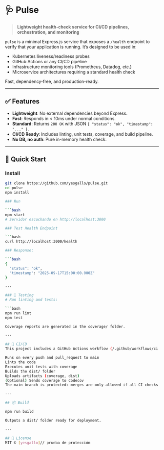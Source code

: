 # 🩺 Pulse

> **Lightweight health-check service for CI/CD pipelines, orchestration, and monitoring**

`pulse` is a minimal Express.js service that exposes a `/health` endpoint to verify that your application is running. It’s designed to be used in:

- Kubernetes liveness/readiness probes  
- GitHub Actions or any CI/CD pipeline  
- Infrastructure monitoring tools (Prometheus, Datadog, etc.)  
- Microservice architectures requiring a standard health check

Fast, dependency-free, and production-ready.

---

## ✅ Features

- **Lightweight**: No external dependencies beyond Express.
- **Fast**: Responds in < 10ms under normal conditions.
- **Standard**: Returns `200 OK` with JSON `{ "status": "ok", "timestamp": "..." }`.
- **CI/CD Ready**: Includes linting, unit tests, coverage, and build pipeline.
- **No DB, no auth**: Pure in-memory health check.

---

## 🚀 Quick Start

### Install

```bash
git clone https://github.com/yesgallo/pulse.git
cd pulse
npm install

### Run

```bash
npm start
# Servidor escuchando en http://localhost:3000

### Test Health Endpoint

```bash
curl http://localhost:3000/health

### Response:

```bash
{
  "status": "ok",
  "timestamp": "2025-09-17T15:00:00.000Z"
}

---

### 🧪 Testing
# Run linting and tests:

```bash
npm run lint
npm test

Coverage reports are generated in the coverage/ folder.

---

## 🔄 CI/CD
This project includes a GitHub Actions workflow (/.github/workflows/ci.yml) that:

Runs on every push and pull_request to main
Lints the code
Executes unit tests with coverage
Builds the dist/ folder
Uploads artifacts (coverage, dist)
(Optional) Sends coverage to Codecov
The main branch is protected: merges are only allowed if all CI checks pass.

---

## 📦 Build

npm run build

Outputs a dist/ folder ready for deployment.

---

## 📄 License
MIT © [yesgallo]// prueba de protección
